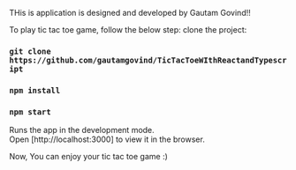 THis is application is designed and developed by Gautam Govind!!

To play tic tac toe game, follow the below step:
clone the project: 
###  `git clone https://github.com/gautamgovind/TicTacToeWIthReactandTypescript`
### `npm install`
### `npm start`
Runs the app in the development mode.\
Open [http://localhost:3000] to view it in the browser.


Now, You can enjoy your tic tac toe game :)
